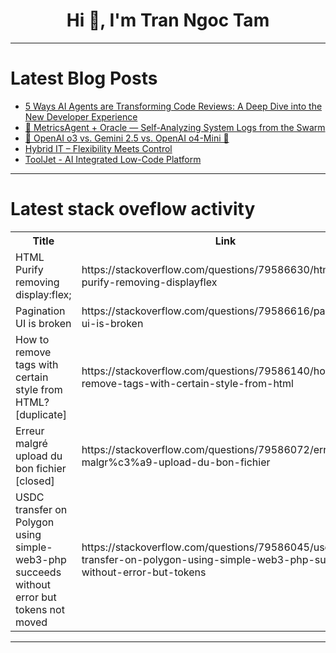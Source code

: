 <h1 align="center">Hi 👋, I'm Tran Ngoc Tam</h1>

---

# Latest Blog Posts 
<!-- BLOG-POST-LIST:START -->
- [5 Ways AI Agents are Transforming Code Reviews: A Deep Dive into the New Developer Experience](https://dev.to/pullflow/5-ways-ai-agents-are-transforming-code-reviews-a-deep-dive-into-the-new-developer-experience-4gmm)
- [🧠 MetricsAgent + Oracle — Self-Analyzing System Logs from the Swarm](https://dev.to/matrixswarm/metricsagent-oracle-self-analyzing-system-logs-from-the-swarm-49f7)
- [🤖 OpenAI o3 vs. Gemini 2.5 vs. OpenAI o4-Mini 🤔](https://dev.to/composiodev/openai-o3-vs-gemini-25-vs-openai-o4-mini-5ej4)
- [Hybrid IT – Flexibility Meets Control](https://dev.to/kevin_asutton_/hybrid-it-flexibility-meets-control-4i5m)
- [ToolJet - AI Integrated Low-Code Platform](https://dev.to/sarthak_chhabra_123/tooljet-ai-integrated-low-code-platform-2jo1)
<!-- BLOG-POST-LIST:END -->

---

# Latest stack oveflow activity
<table>
  <tr><th>Title</th><th>Link</th></tr>
  <!-- STACKOVERFLOW:START --><tr><td>HTML Purify removing display:flex;</td><td>https://stackoverflow.com/questions/79586630/html-purify-removing-displayflex</td></tr><tr><td>Pagination UI is broken</td><td>https://stackoverflow.com/questions/79586616/pagination-ui-is-broken</td></tr><tr><td>How to remove tags with certain style from HTML? [duplicate]</td><td>https://stackoverflow.com/questions/79586140/how-to-remove-tags-with-certain-style-from-html</td></tr><tr><td>Erreur malgré upload du bon fichier [closed]</td><td>https://stackoverflow.com/questions/79586072/erreur-malgr%c3%a9-upload-du-bon-fichier</td></tr><tr><td>USDC transfer on Polygon using simple-web3-php succeeds without error but tokens not moved</td><td>https://stackoverflow.com/questions/79586045/usdc-transfer-on-polygon-using-simple-web3-php-succeeds-without-error-but-tokens</td></tr><!-- STACKOVERFLOW:END -->
</table>

---


